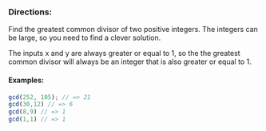### Directions: 

Find the greatest common divisor of two positive integers. The integers can be large, so you need to find a clever solution.

The inputs x and y are always greater or equal to 1, so the the greatest common divisor will always be an integer that is also greater or equal to 1.

#### Examples:

```javascript
gcd(252, 105); // => 21
gcd(30,12) // => 6
gcd(8,9) // => 1
gcd(1,1) // => 1
```